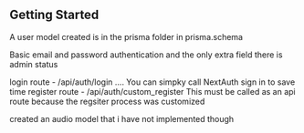 ## Getting Started


A user model created is in the prisma folder in prisma.schema

Basic email and password authentication and the only extra field there is admin status

login route - /api/auth/login .... You can simpky call NextAuth sign in to save time
register route - /api/auth/custom_register This must be called as an api route because the regsiter process was customized

created an audio model that i have not implemented though